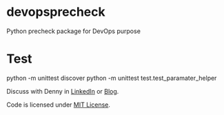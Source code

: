 # devopsprecheck
Python precheck package for DevOps purpose

# Test
python -m unittest discover
python -m unittest test.test_paramater_helper

Discuss with Denny in [LinkedIn](https://www.linkedin.com/in/dennyzhang001) or [Blog](https://www.dennyzhang.com).

Code is licensed under [MIT License](https://www.dennyzhang.com/wp-content/mit_license.txt).
